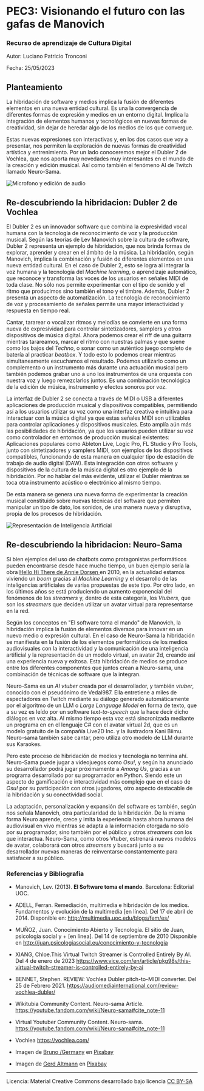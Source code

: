 # PEC3: Visionando el futuro con las gafas de Manovich 

### Recurso de aprendizaje de Cultura Digital 


Autor: Luciano Patricio Tronconi


Fecha: 25/05/2023


## Planteamiento


La hibridación de software y medios implica la fusión de diferentes elementos en una nueva entidad cultural. Es una la convergencia de diferentes formas de expresión y medios en un entorno digital. Implica la integración de elementos humanos y tecnológicos en nuevas formas de creatividad, sin dejar de heredar algo de los medios de los que convergue. 

Estas nuevas expresiones son interactivas y, en los dos casos que voy a presentar, nos permiten la exploración de nuevas formas de creatividad artística y entrenimiento. Por un lado conoceremos mejor el Dubler 2 de Vochlea, que nos aporta muy novedades muy interesantes en el mundo de la creación y edición musical. Así como también el fenómeno AI de Twitch llamado Neuro-Sama.



![Microfono y edición de audio](https://pixabay.com/get/g94338ba597f8401ce31e8fe5c8bc7600a97e90800edc36728c521a7d4a95755bbe7199961429e04938997633cfbdfb4d9e9b38bc484f7c5e13bbe6f2439c46d531e65bede44e9e70887da9e551c80a11_1280.jpg) 

## Re-descubriendo la hibridacion: Dubler 2 de Vochlea

 El Dubler 2 es un innovador software que combina la expresividad vocal humana con la tecnología de reconocimiento de voz y la producción musical. Según las teorías de Lev Manovich sobre la cultura de software, Dubler 2 representa un ejemplo de hibridación, que nos brinda formas de explorar, aprender y crear en el ámbito de la música. La hibridación, según Manovich, implica la combinación y fusión de diferentes elementos en una nueva entidad cultural. En el caso de Dubler 2, esto se logra al integrar la voz humana y la tecnología del *Machine learning*, o aprendizaje automático, que reconoce y transforma las voces de los usuarios en señales MIDI de toda clase.  No sólo nos permite experimentar con el tipo de sonido y el ritmo que producimos sino también el tono y el timbre. Además, Dubler 2 presenta un aspecto de automatización. La tecnología de reconocimiento de voz y procesamiento de señales permite una mayor interactividad y respuesta en tiempo real. 

 Cantar, tararear o vocalizar ritmos y melodías se convierte en una forma nueva de expresividad para controlar sintetizadores, samplers y otros dispositivos de música digital. Ahora podemos crear el riff de una guitarra mientras tarareamos, marcar el ritmo con nuestras palmas y que suene como los bajos del *Techno*, o sonar como un auténtico juego completo de batería al practicar *beatbox*. Y todo esto lo podemos crear mientras simultaneamente escuchamos el resultado. Podemos utilizarlo como un complemento o un instrumento más durante una actuación musical pero también podemos grabar uno a uno los instrumentos de una orquesta con nuestra voz y luego remezclarlos juntos. Es una combinación tecnológica de la edición de música, instrumento y efectos sonoros por voz.

La interfaz de Dubler 2 se conecta a través de MIDI o USB a diferentes aplicaciones de producción musical y dispositivos compatibles, permitiendo así a los usuarios utilizar su voz como una interfaz creativa e intuitiva para interactuar con la música digital ya que estas señales MIDI son utilizables para controlar aplicaciones y dispositivos musicales. Esto amplía aún más las posibilidades de hibridación, ya que los usuarios pueden utilizar su voz como controlador en entornos de producción musical existentes: Aplicaciones populares como Ableton Live, Logic Pro, FL Studio y Pro Tools, junto con sintetizadores y samplers MIDI, son ejemplos de los dispositivos compatibles, funcionando de esta manera en cualquier tipo de estación de trabajo de audio digital (DAW). Esta integración con otros software y dispositivos de la cultura de la música digital es otro ejemplo de la hibridación. Por no hablar del más evidente, utilizar el Dubler mientras se toca otra instrumento acústico o electrónico al mismo tiempo.

De esta manera se genera una nueva forma de experimentar la creación musical constituido sobre nuevas técnicas del software que permiten manipular un tipo de dato, los sonidos, de una manera nueva y disruptiva, propia de los procesos de hibridación. 




![Representación de Inteligencia Artificial](https://pixabay.com/get/g20d284460883d164f6aebd2d7db93f8a34035ba24ed7c4b527a4ccf8a9add985250a1cf30649aabf5a879d6cc5c93302f60171394b79e0d2de7c8b1268e4c52dfcc2df96c995f41dc69cf0e8d16b791f_1280.jpg)

## Re-descubriendo la hibridacion: Neuro-Sama

Si bien ejemplos del uso de chatbots como protagonistas performáticos pueden encontrarse desde hace mucho tiempo, un buen ejemplo sería la obra [Hello Hi There de Annie Dorsen ](https://anniedorsen.com/projects/hello-hi-there/) en 2010, en la actualidad estamos viviendo un *boom* gracias al *Machine Learning* y el desarrollo de las inteligencias artificiales de varias propuestas de este tipo. Por otro lado, en los últimos años se está produciendo un aumento exponencial del fenómenos de los *streamers* y, dentro de esta categoría, los *Vtubers*, que son los *streamers* que deciden utilizar un avatar virtual para representarse en la red. 

Según los conceptos en "El software toma el mando" de Manovich, la hibridación implica la fusión de elementos diversos para innovar en un nuevo medio o expresión cultural. En el caso de Neuro-Sama la hibridación se manifiesta en la fusión de los elementos performáticos de los medios audiovisuales con la interactividad y la comunicación de una inteligencia artificial y la representación de un modelo virtual, un avatar 2d, creando así una experiencia nueva y exitosa. Esta hibridación de medios se produce entre los diferentes componentes que juntos crean a Neuro-sama, una combinación de técnicas de software que la integran.

Neuro-Sama es un *AI vtuber* creada por el desarrollador, y también *vtuber*, conocido con el pseudónimo de Vedal987. Ella entretiene a miles de espectadores en Twitch mediante su diálogo generado automáticamente por el algoritmo de un LLM o *Large Language Model* en forma de texto, que a su vez es leído por un software *text-to-speech* que la hace decir dicho diálogos en voz alta. Al mismo tiempo esta voz está sincronizada mediante un programa en en el lenguaje C# con el avatar virtual 2d, que es un modelo gratuito de la compañía Live2D Inc. y la ilustradora Kani Biimu. Neuro-sama también sabe cantar, pero utiliza otro modelo de LLM durante sus Karaokes.

Pero este proceso de hibridación de medios y tecnología no termina ahí. Neuro-Sama puede jugar a videojuegos como *Osu!*, y según ha anunciado su desarrollador podrá jugar próximamente a *Among Us*, gracias a un programa desarrollado por su programador en Python. Siendo este un aspecto de gamificación e interactividad más complejo que en el caso de *Osu!* por su participación con otros jugadores, otro aspecto destacable de la hibridación y su conectividad social.

La adaptación, personalización y expansión del software es también, según nos señala Manovich, otra particularidad de la hibridación. De la misma forma Neuro aprende, crece y imita la experiencia hasta ahora humana del audiovisual en vivo mientras se adapta a la información otorgada no sólo por su programador, sino también por el público y otros *streamers* con los que interactua. Neuro-Sama, como otros Vtuber, estrenará nuevos modelos de avatar, colaborará con otros *streamers* y buscará junto a su desarrollador nuevas maneras de reinventarse constantemente para satisfacer a su público. 






### Referencias y Bibliografía

* Manovich, Lev. (2013). **El Software toma el mando**. Barcelona: Editorial UOC. 

* ADELL, Ferran. Remediación, multimedia e hibridación de los medios. Fundamentos y evolución de la multimedia [en línea]. Del 17 de abril de 2014. Disponible en: http://multimedia.uoc.edu/blogs/fem/es/

* MUÑOZ, Juan.  Conocimiento Abierto y Tecnología. El sitio de Juan, psicología social y + [en línea]. Del 14 de septiembre de 2010 Disponible en http://juan.psicologiasocial.eu/conocimiento-y-tecnologia

* XIANG, Chloe.This Virtual Twitch Streamer is Controlled Entirely By AI. Del 4 de enero de 2023 https://www.vice.com/en/article/pkg98v/this-virtual-twitch-streamer-is-controlled-entirely-by-ai

* BENNET, Stephen. REVIEW: Vochlea Dubler pitch-to-MIDI converter. Del 25 de Febrero 2021. https://audiomediainternational.com/review-vochlea-dubler/

* Wikitubia Community Content. Neuro-sama Article. https://youtube.fandom.com/wiki/Neuro-sama#cite_note-11

* Virtual Youtuber Community Content. Neuro-sama. https://youtube.fandom.com/wiki/Neuro-sama#cite_note-11

* Vochlea https://vochlea.com/


* Imagen de <a href="https://pixabay.com/es/users/bru-no-1161770/?utm_source=link-attribution&utm_medium=referral&utm_campaign=image&utm_content=1003135">Bruno /Germany</a> en <a href="https://pixabay.com/es//?utm_source=link-attribution&utm_medium=referral&utm_campaign=image&utm_content=1003135">Pixabay</a>

* Imagen de <a href="https://pixabay.com/es/users/geralt-9301/?utm_source=link-attribution&utm_medium=referral&utm_campaign=image&utm_content=2167835">Gerd Altmann</a> en <a href="https://pixabay.com/es//?utm_source=link-attribution&utm_medium=referral&utm_campaign=image&utm_content=2167835">Pixabay</a>
----

Licencia: Material Creative Commons desarrollado bajo licencia [CC BY-SA](https://creativecommons.org/licenses/by-sa/4.0/deed.es)
